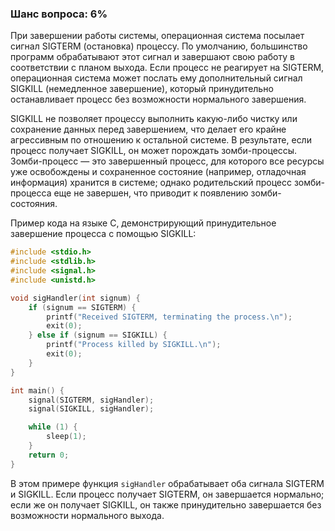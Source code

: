 ### Шанс вопроса: 6%

При завершении работы системы, операционная система посылает сигнал SIGTERM (остановка) процессу. По умолчанию, большинство программ обрабатывают этот сигнал и завершают свою работу в соответствии с планом выхода. Если процесс не реагирует на SIGTERM, операционная система может послать ему дополнительный сигнал SIGKILL (немедленное завершение), который принудительно останавливает процесс без возможности нормального завершения.

SIGKILL не позволяет процессу выполнить какую-либо чистку или сохранение данных перед завершением, что делает его крайне агрессивным по отношению к остальной системе. В результате, если процесс получает SIGKILL, он может порождать зомби-процессы. Зомби-процесс — это завершенный процесс, для которого все ресурсы уже освобождены и сохраненное состояние (например, отладочная информация) хранится в системе; однако родительский процесс зомби-процесса еще не завершен, что приводит к появлению зомби-состояния.

Пример кода на языке C, демонстрирующий принудительное завершение процесса с помощью SIGKILL:
```c
#include <stdio.h>
#include <stdlib.h>
#include <signal.h>
#include <unistd.h>

void sigHandler(int signum) {
    if (signum == SIGTERM) {
        printf("Received SIGTERM, terminating the process.\n");
        exit(0);
    } else if (signum == SIGKILL) {
        printf("Process killed by SIGKILL.\n");
        exit(0);
    }
}

int main() {
    signal(SIGTERM, sigHandler);
    signal(SIGKILL, sigHandler);

    while (1) {
        sleep(1);
    }
    return 0;
}
```
В этом примере функция `sigHandler` обрабатывает оба сигнала SIGTERM и SIGKILL. Если процесс получает SIGTERM, он завершается нормально; если же он получает SIGKILL, он также принудительно завершается без возможности нормального выхода.
